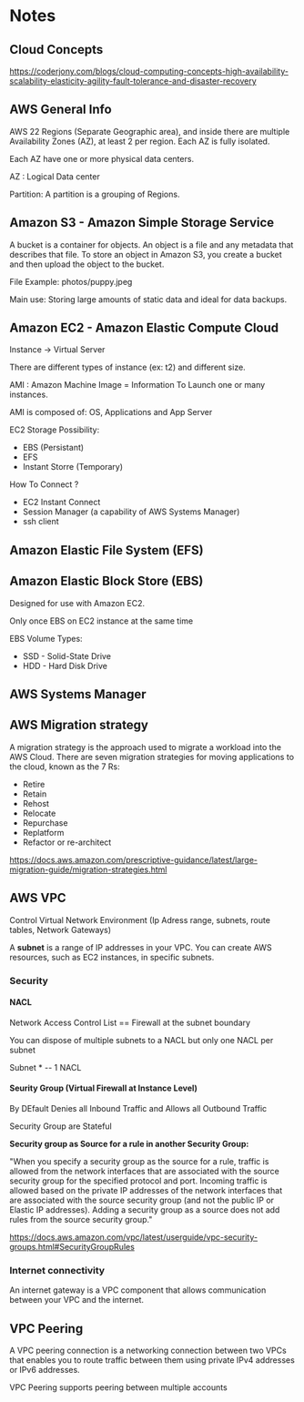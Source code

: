 # Notes


## Cloud Concepts

https://coderjony.com/blogs/cloud-computing-concepts-high-availability-scalability-elasticity-agility-fault-tolerance-and-disaster-recovery

## AWS General Info

AWS 22 Regions (Separate Geographic area), and inside there are multiple Availability Zones (AZ), at least 2 per region. Each AZ is fully isolated.

Each AZ have one or more physical data centers.

AZ : Logical Data center

Partition: A partition is a grouping of Regions. 

## Amazon S3 - Amazon Simple Storage Service 

A bucket is a container for objects. An object is a file and any metadata that describes that file. To store an object in Amazon S3, you create a bucket and then upload the object to the bucket.

File Example:  photos/puppy.jpeg

Main use: Storing large amounts of static data and ideal for data backups.

## Amazon EC2 - Amazon Elastic Compute Cloud

Instance -> Virtual Server

There are different types of instance (ex: t2) and different size.

AMI : Amazon Machine Image = Information To Launch one or many instances.

AMI is composed of: OS, Applications and App Server

EC2 Storage Possibility:
- EBS (Persistant)
- EFS
- Instant Storre (Temporary)

How To Connect ?

- EC2 Instant Connect
- Session Manager (a capability of AWS Systems Manager)
- ssh client

## Amazon Elastic File System (EFS)

## Amazon Elastic Block Store (EBS)

Designed for use with Amazon EC2.

Only once EBS on EC2 instance at the same time

EBS Volume Types:
- SSD - Solid-State Drive
- HDD - Hard Disk Drive

## AWS Systems Manager

## AWS Migration strategy

A migration strategy is the approach used to migrate a workload into the AWS Cloud. There are seven migration strategies for moving applications to the cloud, known as the 7 Rs:

- Retire
- Retain
- Rehost
- Relocate
- Repurchase
- Replatform
- Refactor or re-architect

https://docs.aws.amazon.com/prescriptive-guidance/latest/large-migration-guide/migration-strategies.html

## AWS VPC

Control Virtual Network Environment (Ip Adress range, subnets, route tables, Network Gateways)

A __subnet__ is a range of IP addresses in your VPC. You can create AWS resources, such as EC2 instances, in specific subnets.


### Security

#### NACL 

Network Access Control List == Firewall at the subnet boundary

You can dispose of multiple subnets to a NACL but only one NACL per subnet

Subnet * -- 1 NACL

#### Seurity Group (Virtual Firewall at Instance Level)

By DEfault Denies all Inbound Traffic and Allows all Outbound Traffic

Security Group are Stateful


__Security group as Source for a rule in another Security Group:__

"When you specify a security group as the source for a rule, traffic is allowed from the network interfaces that are associated with the source security group for the specified protocol and port. Incoming traffic is allowed based on the private IP addresses of the network interfaces that are associated with the source security group (and not the public IP or Elastic IP addresses). Adding a security group as a source does not add rules from the source security group."


https://docs.aws.amazon.com/vpc/latest/userguide/vpc-security-groups.html#SecurityGroupRules

### Internet connectivity

An internet gateway is a VPC component that allows communication between your VPC and the internet.

## VPC Peering

A VPC peering connection is a networking connection between two VPCs that enables you to route traffic between them using private IPv4 addresses or IPv6 addresses. 

VPC Peering supports peering between multiple accounts
